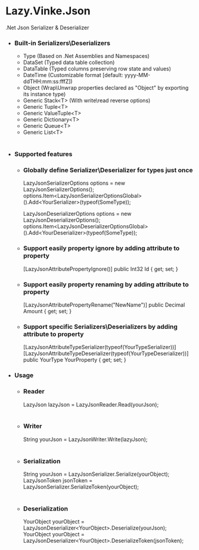 
# Lazy.Vinke.Json
.Net Json Serializer & Deserializer
&nbsp;
- ### Built-in Serializers\Deserializers
  - Type (Based on .Net Assemblies and Namespaces)
  - DataSet (Typed data table collection)
  - DataTable (Typed columns preserving row state and values)
  - DateTime (Customizable format [default: yyyy-MM-ddTHH:mm:ss:fffZ])
  - Object (Wrap\Unwrap properties declared as "Object" by exporting its instance type)
  - Generic Stack\<T\> (With write\read reverse options)
  - Generic Tuple\<T\>
  - Generic ValueTuple\<T\>
  - Generic Dictionary\<T\>
  - Generic Queue\<T\>
  - Generic List\<T\>
    &nbsp; \
    &nbsp;
- ### Supported features
  - ### Globally define Serializer\Deserializer for types just once
    LazyJsonSerializerOptions options = new LazyJsonSerializerOptions();
    options.Item\<LazyJsonSerializerOptionsGlobal\>().Add\<YourSerializer\>(typeof(SomeType));
    
    LazyJsonDeserializerOptions options = new LazyJsonDeserializerOptions();
    options.Item\<LazyJsonDeserializerOptionsGlobal\>().Add\<YourDeserializer\>(typeof(SomeType));
    &nbsp;
  - ### Support easily property ignore by adding attribute to property
    [LazyJsonAttributePropertyIgnore()]
    public Int32 Id { get; set; }
    &nbsp;
  - ### Support easily property renaming by adding attribute to property
    [LazyJsonAttributePropertyRename("NewName")]
    public Decimal Amount { get; set; }
    &nbsp;
  - ### Support specific Serializers\Deserializers by adding attribute to property
    [LazyJsonAttributeTypeSerializer(typeof(YourTypeSerializer))]
    [LazyJsonAttributeTypeDeserializer(typeof(YourTypeDeserializer))]
    public YourType YourProperty { get; set; }
    &nbsp;
- ### Usage
  - ### Reader
    LazyJson lazyJson = LazyJsonReader.Read(yourJson);
    &nbsp; \
    &nbsp;
  - ### Writer
    String yourJson = LazyJsonWriter.Write(lazyJson);
    &nbsp; \
    &nbsp;
  - ### Serialization
    String yourJson = LazyJsonSerializer.Serialize(yourObject); \
    LazyJsonToken jsonToken = LazyJsonSerializer.SerializeToken(yourObject);
    &nbsp; \
    &nbsp;
  - ### Deserialization
    YourObject yourObject = LazyJsonDeserializer\<YourObject\>.Deserialize(yourJson); \
    YourObject yourObject = LazyJsonDeserializer\<YourObject\>.DeserializeToken(jsonToken);
    &nbsp; \
    &nbsp;
